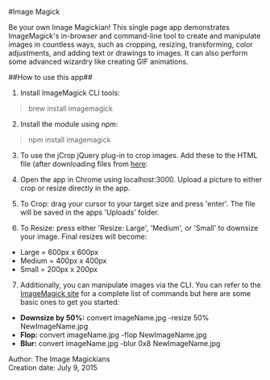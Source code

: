 #Image Magick

Be your own Image Magickian! This single page app demonstrates ImageMagick's in-browser and command-line tool to create and manipulate images in countless ways, such as cropping, resizing, transforming, color adjustments, and adding text or drawings to images. It can also perform some advanced wizardry like creating GIF animations.

##How to use this app##
1) Install ImageMagick CLI tools:     
> brew install imagemagick  

2) Install the module using npm:  
> npm install imagemagick  

3) To use the jCrop jQuery plug-in to crop images. Add these to the HTML file (after downloading files from [here](http://deepliquid.com/content/Jcrop_Download.html):  
> <link rel="stylesheet" href="/jcrop/css/Jcrop.css">   
> <script src="/jcrop/js/Jcrop.js"></script>

4) Open the app in Chrome using localhost:3000. Upload a picture to either crop or resize directly in the app.

5) To Crop: drag your cursor to your target size and press 'enter'. The file will be saved in the apps 'Uploads' folder.

6) To Resize: press either 'Resize: Large', 'Medium', or 'Small' to downsize your image. Final resizes will become:  

* Large = 600px x 600px
* Medium = 400px x 400px
* Small = 200px x 200px

7) Additionally, you can manipulate images via the CLI. You can refer to the [ImageMagick site](http://www.imagemagick.org/script/index.php) for a complete list of commands but here are some basic ones to get you started:

* **Downsize by 50%:** convert imageName.jpg -resize 50% NewImageName.jpg  
* **Flop:** convert imageName.jpg -flop NewImageName.jpg   
* **Blur:** convert imageName.jpg -blur 0x8 NewImageName.jpg  

Author: The Image Magickians    
Creation date: July 9, 2015  